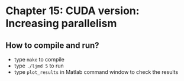 # Chapter 15: CUDA version: Increasing parallelism 

## How to compile and run?
  * type `make` to compile
  * type `./ljmd 5` to run
  * type `plot_results` in Matlab command window to check the results
